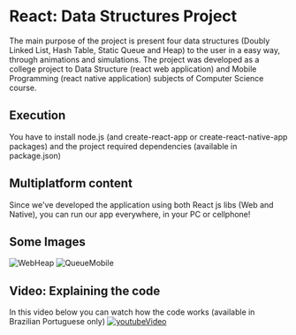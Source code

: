 # React: Data Structures Project
The main purpose of the project is present four data structures (Doubly Linked List, Hash Table, Static Queue and Heap) to the user in a easy way, through animations and simulations.
The project was developed as a college project to Data Structure (react web application) and Mobile Programming (react native application) subjects of Computer Science course.

## Execution
You have to install node.js (and create-react-app or create-react-native-app packages) and the project required dependencies (available in package.json)

## Multiplatform content
Since we've developed the application using both React js libs (Web and Native), you can run our app everywhere, in your PC or cellphone!


## Some Images
![WebHeap](https://user-images.githubusercontent.com/56837996/100399928-6face800-3033-11eb-8c8a-aa85e356c17b.JPG )
![QueueMobile](https://user-images.githubusercontent.com/56837996/100400792-6e30ef00-3036-11eb-9f4c-87c568be246d.jpg)


## Video: Explaining the code
In this video below you can watch how the code works (available in Brazilian Portuguese only)
[![youtubeVideo](https://user-images.githubusercontent.com/56837996/114181263-ae26ad80-9917-11eb-839e-f39a851dd63f.png)](http://www.youtube.com/watch?v=H8KYPN8KZYc "Data Structure Project")


